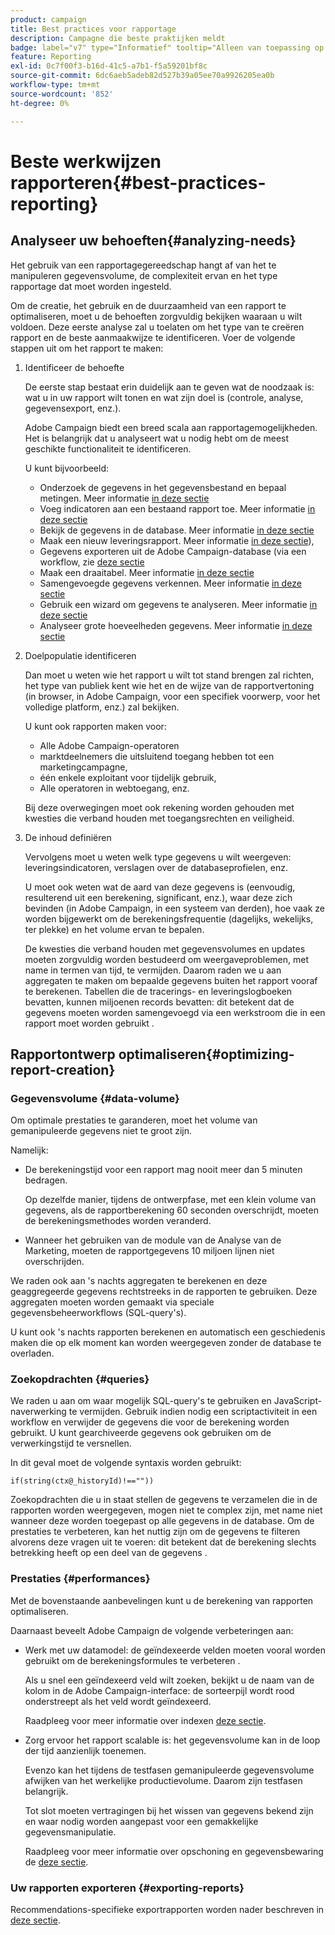 ```yaml
---
product: campaign
title: Best practices voor rapportage
description: Campagne die beste praktijken meldt
badge: label="v7" type="Informatief" tooltip="Alleen van toepassing op Campaign Classic v7"
feature: Reporting
exl-id: 0c7f00f3-b16d-41c5-a7b1-f5a59201bf8c
source-git-commit: 6dc6aeb5adeb82d527b39a05ee70a9926205ea0b
workflow-type: tm+mt
source-wordcount: '852'
ht-degree: 0%

---
```


# Beste werkwijzen rapporteren{#best-practices-reporting}



## Analyseer uw behoeften{#analyzing-needs}

Het gebruik van een rapportagegereedschap hangt af van het te manipuleren gegevensvolume, de complexiteit ervan en het type rapportage dat moet worden ingesteld.

Om de creatie, het gebruik en de duurzaamheid van een rapport te optimaliseren, moet u de behoeften zorgvuldig bekijken waaraan u wilt voldoen. Deze eerste analyse zal u toelaten om het type van te creëren rapport en de beste aanmaakwijze te identificeren. Voer de volgende stappen uit om het rapport te maken:

1. Identificeer de behoefte

   De eerste stap bestaat erin duidelijk aan te geven wat de noodzaak is: wat u in uw rapport wilt tonen en wat zijn doel is (controle, analyse, gegevensexport, enz.).

   Adobe Campaign biedt een breed scala aan rapportagemogelijkheden. Het is belangrijk dat u analyseert wat u nodig hebt om de meest geschikte functionaliteit te identificeren.

   U kunt bijvoorbeeld:

   * Onderzoek de gegevens in het gegevensbestand en bepaal metingen. Meer informatie [in deze sectie](../../reporting/using/ac-cubes.md)
   * Voeg indicatoren aan een bestaand rapport toe. Meer informatie [in deze sectie](../../reporting/using/about-reports-creation-in-campaign.md)
   * Bekijk de gegevens in de database. Meer informatie [in deze sectie](../../reporting/using/about-descriptive-analysis.md)
   * Maak een nieuw leveringsrapport. Meer informatie [in deze sectie](../../reporting/using/about-reports-creation-in-campaign.md)),
   * Gegevens exporteren uit de Adobe Campaign-database (via een workflow, zie [deze sectie](../../workflow/using/about-workflows.md)
   * Maak een draaitabel. Meer informatie [in deze sectie](../../reporting/using/creating-a-table.md#creating-a-breakdown-or-pivot-table)
   * Samengevoegde gegevens verkennen. Meer informatie [in deze sectie](../../reporting/using/ac-cubes.md)
   * Gebruik een wizard om gegevens te analyseren. Meer informatie [in deze sectie](../../reporting/using/about-descriptive-analysis.md)
   * Analyseer grote hoeveelheden gegevens. Meer informatie [in deze sectie](../../reporting/using/about-reports-creation-in-campaign.md)

1. Doelpopulatie identificeren

   Dan moet u weten wie het rapport u wilt tot stand brengen zal richten, het type van publiek kent wie het en de wijze van de rapportvertoning (in browser, in Adobe Campaign, voor een specifiek voorwerp, voor het volledige platform, enz.) zal bekijken.

   U kunt ook rapporten maken voor:

   * Alle Adobe Campaign-operatoren
   * marktdeelnemers die uitsluitend toegang hebben tot een marketingcampagne,
   * één enkele exploitant voor tijdelijk gebruik,
   * Alle operatoren in webtoegang, enz.

   Bij deze overwegingen moet ook rekening worden gehouden met kwesties die verband houden met toegangsrechten en veiligheid.

1. De inhoud definiëren

   Vervolgens moet u weten welk type gegevens u wilt weergeven: leveringsindicatoren, verslagen over de databaseprofielen, enz.

   U moet ook weten wat de aard van deze gegevens is (eenvoudig, resulterend uit een berekening, significant, enz.), waar deze zich bevinden (in Adobe Campaign, in een systeem van derden), hoe vaak ze worden bijgewerkt om de berekeningsfrequentie (dagelijks, wekelijks, ter plekke) en het volume ervan te bepalen.

   De kwesties die verband houden met gegevensvolumes en updates moeten zorgvuldig worden bestudeerd om weergaveproblemen, met name in termen van tijd, te vermijden. Daarom raden we u aan aggregaten te maken om bepaalde gegevens buiten het rapport vooraf te berekenen. Tabellen die de tracerings- en leveringslogboeken bevatten, kunnen miljoenen records bevatten: dit betekent dat de gegevens moeten worden samengevoegd via een werkstroom die in een rapport moet worden gebruikt .

## Rapportontwerp optimaliseren{#optimizing-report-creation}

### Gegevensvolume {#data-volume}

Om optimale prestaties te garanderen, moet het volume van gemanipuleerde gegevens niet te groot zijn.

Namelijk:

* De berekeningstijd voor een rapport mag nooit meer dan 5 minuten bedragen.

   Op dezelfde manier, tijdens de ontwerpfase, met een klein volume van gegevens, als de rapportberekening 60 seconden overschrijdt, moeten de berekeningsmethodes worden veranderd.

* Wanneer het gebruiken van de module van de Analyse van de Marketing, moeten de rapportgegevens 10 miljoen lijnen niet overschrijden.

We raden ook aan &#39;s nachts aggregaten te berekenen en deze geaggregeerde gegevens rechtstreeks in de rapporten te gebruiken. Deze aggregaten moeten worden gemaakt via speciale gegevensbeheerworkflows (SQL-query&#39;s).

U kunt ook &#39;s nachts rapporten berekenen en automatisch een geschiedenis maken die op elk moment kan worden weergegeven zonder de database te overladen.

### Zoekopdrachten {#queries}

We raden u aan om waar mogelijk SQL-query&#39;s te gebruiken en JavaScript-naverwerking te vermijden. Gebruik indien nodig een scriptactiviteit in een workflow en verwijder de gegevens die voor de berekening worden gebruikt. U kunt gearchiveerde gegevens ook gebruiken om de verwerkingstijd te versnellen.

In dit geval moet de volgende syntaxis worden gebruikt:

```
if(string(ctx@_historyId)!==""))
```

Zoekopdrachten die u in staat stellen de gegevens te verzamelen die in de rapporten worden weergegeven, mogen niet te complex zijn, met name niet wanneer deze worden toegepast op alle gegevens in de database. Om de prestaties te verbeteren, kan het nuttig zijn om de gegevens te filteren alvorens deze vragen uit te voeren: dit betekent dat de berekening slechts betrekking heeft op een deel van de gegevens .

### Prestaties {#performances}

Met de bovenstaande aanbevelingen kunt u de berekening van rapporten optimaliseren.

Daarnaast beveelt Adobe Campaign de volgende verbeteringen aan:

* Werk met uw datamodel: de geïndexeerde velden moeten vooral worden gebruikt om de berekeningsformules te verbeteren .

   Als u snel een geïndexeerd veld wilt zoeken, bekijkt u de naam van de kolom in de Adobe Campaign-interface: de sorteerpijl wordt rood onderstreept als het veld wordt geïndexeerd.

   Raadpleeg voor meer informatie over indexen [deze sectie](../../configuration/using/data-model-best-practices.md#indexes).

* Zorg ervoor het rapport scalable is: het gegevensvolume kan in de loop der tijd aanzienlijk toenemen.

   Evenzo kan het tijdens de testfasen gemanipuleerde gegevensvolume afwijken van het werkelijke productievolume. Daarom zijn testfasen belangrijk.

   Tot slot moeten vertragingen bij het wissen van gegevens bekend zijn en waar nodig worden aangepast voor een gemakkelijke gegevensmanipulatie.

   Raadpleeg voor meer informatie over opschoning en gegevensbewaring de [deze sectie](../../configuration/using/data-model-best-practices.md#data-retention).

### Uw rapporten exporteren {#exporting-reports}

Recommendations-specifieke exportrapporten worden nader beschreven in [deze sectie](../../reporting/using/actions-on-reports.md#exporting-a-report).
